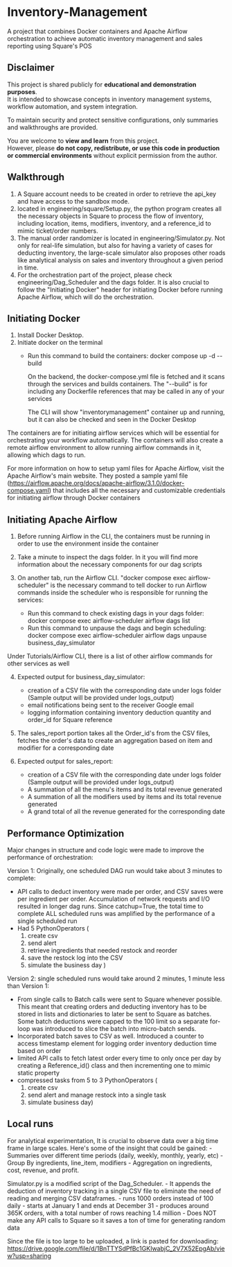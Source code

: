 # Inventory-Management
A project that combines Docker containers and Apache Airflow orchestration to achieve automatic inventory management and sales reporting using Square's POS

## Disclaimer

This project is shared publicly for **educational and demonstration purposes**.  
It is intended to showcase concepts in inventory management systems, workflow automation, and system integration.  

To maintain security and protect sensitive configurations, only summaries and walkthroughs are provided.  

You are welcome to **view and learn** from this project.  
However, please **do not copy, redistribute, or use this code in production or commercial environments** without explicit permission from the author.

## Walkthrough
1. A Square account needs to be created in order to retrieve the api_key and have access to the sandbox mode.
2. located in engineering/square/Setup.py, the python program creates all the necessary objects in Square to process the flow of inventory, including location, items, modifiers, inventory, and a reference_id to mimic ticket/order numbers.
3. The manual order randomizer is located in engineering/Simulator.py. Not only for real-life simulation, but also for having a variety of cases for deducting inventory, the large-scale simulator also proposes other roads like analytical analysis on sales and inventory throughout a given period in time.
4. For the orchestration part of the project, please check engineering/Dag_Scheduler and the dags folder. It is also crucial to follow the "Initiating Docker" header for initiating Docker before running Apache Airflow, which will do the orchestration.

## Initiating Docker
1. Install Docker Desktop.
2. Initiate docker on the terminal
    - Run this command to build the containers: docker compose up -d --build

      On the backend, the docker-compose.yml file is fetched and it scans through the services and builds containers.
      The "--build" is for including any Dockerfile references that may be called in any of your services

      The CLI will show "inventorymanagement" container up and running, but it can also be checked and seen in the Docker              Desktop 

The containers are for initiating airflow services which will be essential for orchestrating your workflow automatically. The containers will also create a remote airflow environment to allow running airflow commands in it, allowing which dags to run.

For more information on how to setup yaml files for Apache Airflow, visit the Apache Airflow's main website. They posted a sample yaml file (https://airflow.apache.org/docs/apache-airflow/3.1.0/docker-compose.yaml) that includes all the necessary and customizable credentials for initiating airflow through Docker containers

## Initiating Apache Airflow
1. Before running Airflow in the CLI, the containers must be running in order to use the environment inside the container
2. Take a minute to inspect the dags folder. In it you will find more information about the necessary components for our dag scripts
3. On another tab, run the Airflow CLI. "docker compose exec airflow-scheduler" is the necessary command to tell docker to run Airflow commands inside the scheduler who is responsible for running the services:
   
    - Run this command to check existing dags in your dags folder: docker compose exec airflow-scheduler airflow dags list
    - Run this command to unpause the dags and begin scheduling: docker compose exec airflow-scheduler airflow dags unpause business_day_simulator
      
Under Tutorials/Airflow CLI, there is a list of other airflow commands for other services as well

4. Expected output for business_day_simulator:
    - creation of a CSV file with the corresponding date under logs folder (Sample output will be provided under logs_output)
    - email notifications being sent to the receiver Google email
    - logging information containing inventory deduction quantity and order_id for Square reference
  
5. The sales_report portion takes all the Order_id's from the CSV files, fetches the order's data to create an aggregation based on item and modifier for a corresponding date
6. Expected output for sales_report:
    - creation of a CSV file with the corresponding date under logs folder (Sample output will be provided under logs_output)
    - A summation of all the menu's items and its total revenue generated
    - A summation of all the modifiers used by items and its total revenue generated
    - A grand total of all the revenue generated for the corresponding date

## Performance Optimization
Major changes in structure and code logic were made to improve the performance of orchestration:

Version 1: Originally, one scheduled DAG run would take about 3 minutes to complete:
- API calls to deduct inventory were made per order, and CSV saves were per ingredient per order. Accumulation of network requests and I/O resulted in longer dag runs. Since catchup=True, the total time to complete ALL scheduled runs was amplified by the performance of a single scheduled run
- Had 5 PythonOperators (
  1. create csv
  2. send alert
  3. retrieve ingredients that needed restock and reorder
  4. save the restock log into the CSV
  5. simulate the business day )

Version 2: single scheduled runs would take around 2 minutes, 1 minute less than Version 1:
- From single calls to Batch calls were sent to Square whenever possible. This meant that creating orders and deducting inventory has to be stored in lists and dictionaries to later be sent to Square as batches. Some batch deductions were capped to the 100 limit so a separate for-loop was introduced to slice the batch into micro-batch sends.
- Incorporated batch saves to CSV as well. Introduced a counter to access timestamp element for logging order inventory deduction time based on order
- limited API calls to fetch latest order every time to only once per day by creating a Reference_id() class and then incrementing one to mimic static property
- compressed tasks from 5 to 3 PythonOperators (
  1. create csv
  2. send alert and manage restock into a single task
  3. simulate business day)

## Local runs
For analytical experimentation, It is crucial to observe data over a big time frame in large scales. Here's some of the insight that could be gained:
    - Summaries over different time periods (daily, weekly, monthly, yearly, etc)
    - Group By ingredients, line_item, modifiers
    - Aggregation on ingredients, cost, revenue, and profit.

Simulator.py is a modified script of the Dag_Scheduler.
    - It appends the deduction of inventory tracking in a single CSV file to eliminate the need of reading and
        merging CSV dataframes.
    - runs 1000 orders instead of 100 daily
    - starts at January 1 and ends at December 31
    - produces around 365K orders, with a total number of rows reaching 1.4 million
    - Does NOT make any API calls to Square so it saves a ton of time for generating random data

Since the file is too large to be uploaded, a link is pasted for downloading: https://drive.google.com/file/d/1BnTTYSdPfBc1GKIwabjC_2V7X52EpgAb/view?usp=sharing


